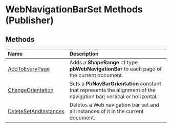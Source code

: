 
# WebNavigationBarSet Methods (Publisher)

## Methods



|**Name**|**Description**|
|:-----|:-----|
| [AddToEveryPage](d36a3281-a313-084c-0ae9-7a981a7d9713.md)|Adds a  **ShapeRange** of type **pbWebNavigationBar** to each page of the current document.|
| [ChangeOrientation](bce05e9c-5b4a-f5a2-33a9-b40d4e05664f.md)|Sets a  **PbNavBarOrientation** constant that represents the alignment of the navigation bar; vertical or horizontal.|
| [DeleteSetAndInstances](89bbd9b9-d0c9-ecac-eb3e-7425bd177aec.md)|Deletes a Web navigation bar set and all instances of it in the current document.|
